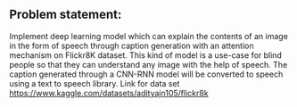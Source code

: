 ## Problem statement:
Implement deep learning model which can explain the contents of an image in the form of speech through caption generation with an attention mechanism on Flickr8K dataset. 
This kind of model is a use-case for blind people so that they can understand any image with the help of speech. 
The caption generated through a CNN-RNN model will be converted to speech using a text to speech library. 
Link for data set https://www.kaggle.com/datasets/adityajn105/flickr8k

